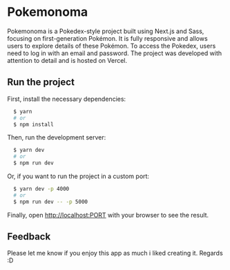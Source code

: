# Pokemonoma

Pokemonoma is a Pokedex-style project built using Next.js and Sass, focusing on first-generation Pokémon. It is fully responsive and allows users to explore details of these Pokémon. To access the Pokedex, users need to log in with an email and password. The project was developed with attention to detail and is hosted on Vercel.

## Run the project

First, install the necessary dependencies:

```bash
  $ yarn
  # or
  $ npm install
```

Then, run the development server:

```bash
  $ yarn dev
  # or
  $ npm run dev
```

Or, if you want to run the project in a custom port:
```bash
  $ yarn dev -p 4000
  # or
  $ npm run dev -- -p 5000
```

Finally, open [http://localhost:PORT](http://localhost:PORT) with your
browser to see the result.

## Feedback

Please let me know if you enjoy this app as much i liked creating it.
Regards :D
